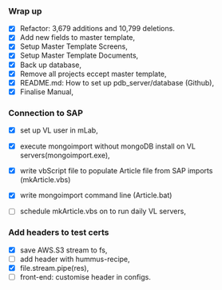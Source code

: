 ### Wrap up
- [X] Refactor: 3,679 additions and 10,799 deletions.
- [X] Add new fields to master template,
- [X] Setup Master Template Screens,
- [X] Setup Master Template Documents,
- [X] Back up database,
- [X] Remove all projects eccept master template,
- [X] README.md: How to set up pdb_server/database (Github),
- [X] Finalise Manual,

### Connection to SAP
- [X] set up VL user in mLab,
- [X] execute mongoimport without mongoDB install on VL servers(mongoimport.exe),
- [X] write vbScript file to populate Article file from SAP imports (mkArticle.vbs)
- [X] write mongoimport command line (Article.bat)
- [ ] schedule mkArticle.vbs on to run daily VL servers,


### Add headers to test certs
- [X] save AWS.S3 stream to fs,
- [ ] add header with hummus-recipe,
- [X] file.stream.pipe(res),
- [ ] front-end: customise header in configs.